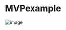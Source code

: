 # MVPexample
![image](https://user-images.githubusercontent.com/70679108/154788422-2f4ad607-a271-4bb4-8051-a8a7660a74a3.png)
